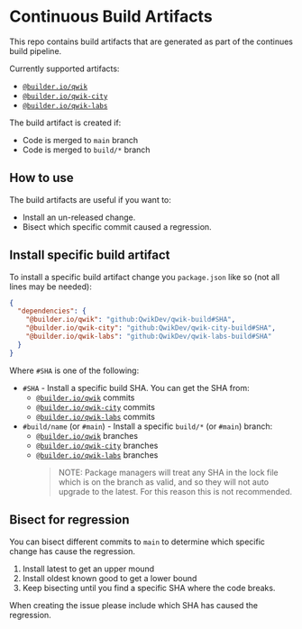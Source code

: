 # Continuous Build Artifacts

This repo contains build artifacts that are generated as part of the continues build pipeline.

Currently supported artifacts:

- [`@builder.io/qwik`](https://github.com/QwikDev/qwik-build)
- [`@builder.io/qwik-city`](https://github.com/QwikDev/qwik-city-build)
- [`@builder.io/qwik-labs`](https://github.com/QwikDev/qwik-labs-build)

The build artifact is created if:

- Code is merged to `main` branch
- Code is merged to `build/*` branch

## How to use

The build artifacts are useful if you want to:

- Install an un-released change.
- Bisect which specific commit caused a regression.

## Install specific build artifact

To install a specific build artifact change you `package.json` like so (not all lines may be needed):

```json
{
  "dependencies": {
    "@builder.io/qwik": "github:QwikDev/qwik-build#SHA",
    "@builder.io/qwik-city": "github:QwikDev/qwik-city-build#SHA",
    "@builder.io/qwik-labs": "github:QwikDev/qwik-labs-build#SHA"
  }
}
```

Where `#SHA` is one of the following:

- `#SHA` - Install a specific build SHA. You can get the SHA from:
  - [`@builder.io/qwik`](https://github.com/QwikDev/qwik-build/commits/) commits
  - [`@builder.io/qwik-city`](https://github.com/QwikDev/qwik-city-build/commits/) commits
  - [`@builder.io/qwik-labs`](https://github.com/QwikDev/qwik-labs-build/commits/) commits
- `#build/name` (or `#main`) - Install a specific `build/*` (or `#main`) branch:
  - [`@builder.io/qwik`](https://github.com/QwikDev/qwik-build/branches/) branches
  - [`@builder.io/qwik-city`](https://github.com/QwikDev/qwik-city-build/branches/) branches
  - [`@builder.io/qwik-labs`](https://github.com/QwikDev/qwik-labs-build/branches/) branches
    > NOTE: Package managers will treat any SHA in the lock file which is on the branch as valid, and so they will not auto upgrade to the latest. For this reason this is not recommended.

## Bisect for regression

You can bisect different commits to `main` to determine which specific change has cause the regression.

1. Install latest to get an upper mound
2. Install oldest known good to get a lower bound
3. Keep bisecting until you find a specific SHA where the code breaks.

When creating the issue please include which SHA has caused the regression.
